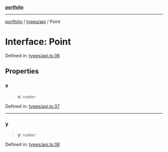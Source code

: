 [**portfolio**](../../../README.md)

***

[portfolio](../../../modules.md) / [types/api](../README.md) / Point

# Interface: Point

Defined in: [types/api.ts:36](https://github.com/tnorlund/Portfolio/blob/a37be83d8c37614550e16ffd25854d71a9625bb4/portfolio/types/api.ts#L36)

## Properties

### x

> **x**: `number`

Defined in: [types/api.ts:37](https://github.com/tnorlund/Portfolio/blob/a37be83d8c37614550e16ffd25854d71a9625bb4/portfolio/types/api.ts#L37)

***

### y

> **y**: `number`

Defined in: [types/api.ts:38](https://github.com/tnorlund/Portfolio/blob/a37be83d8c37614550e16ffd25854d71a9625bb4/portfolio/types/api.ts#L38)
